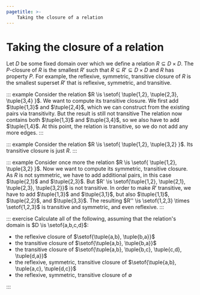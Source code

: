 ```yaml
---
pagetitle: >-
    Taking the closure of a relation
---
```


# Taking the closure of a relation

Let $D$ be some fixed domain over which we define a relation $R \subseteq D \times D$.
The $P$-closure of $R$ is the smallest $R'$ such that $R \subseteq R' \subseteq D \times D$ and $R$ has property $P$.
For example, the reflexive, symmetric, transitive closure of $R$ is the smallest superset $R'$ that is reflexive, symmetric, and transitive.

::: example
Consider the relation $R \is \setof{ \tuple{1,2}, \tuple{2,3}, \tuple{3,4} }$.
We want to compute its transitive closure.
We first add $\tuple{1,3}$ and $\tuple{2,4}$, which we can construct from the existing pairs via transitivity.
But the result is still not transitive
The relation now contains both $\tuple{1,3}$ and $\tuple{3,4}$, so we also have to add $\tuple{1,4}$.
At this point, the relation is transitive, so we do not add any more edges.
:::

::: example
Consider the relation $R \is \setof{ \tuple{1,2}, \tuple{3,2} }$.
Its transitive closure is just $R$.
:::

::: example
Consider once more the relation $R \is \setof{ \tuple{1,2}, \tuple{3,2} }$.
Now we want to compute its symmetric, transitive closure.
As $R$ is not symmetric, we have to add additional pairs, in this case $\tuple{2,1}$ and $\tuple{2,3}$.
But $R' \is \setof{\tuple{1,2}, \tuple{2,1}, \tuple{2,3}, \tuple{3,2}}$ is not transitive.
In order to make $R'$ transitive, we have to add $\tuple{1,3}$ and $\tuple{3,1}$, but also $\tuple{1,1}$, $\tuple{2,2}$, and $\tuple{3,3}$.
The resulting $R'' \is \setof{1,2,3} \times \setof{1,2,3}$ is transitive and symmetric, and even reflexive.
:::

::: exercise
Calculate all of the following, assuming that the relation's domain is $D \is \setof{a,b,c,d}$:

- the reflexive closure of $\setof{\tuple{a,b}, \tuple{b,a}}$
- the transitive closure of $\setof{\tuple{a,b}, \tuple{b,a}}$
- the transitive closure of $\setof{\tuple{a,b}, \tuple{b,c}, \tuple{c,d}, \tuple{d,a}}$
- the reflexive, symmetric, transitive closure of $\setof{\tuple{a,b}, \tuple{a,c}, \tuple{d,c}}$
- the reflexive, symmetric, transitive closure of $\emptyset$

:::
